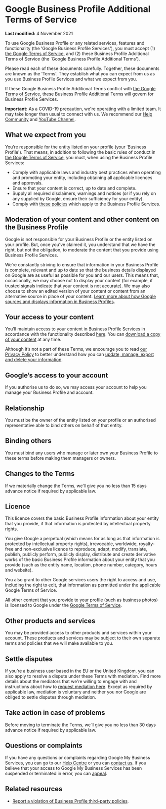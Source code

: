 Google Business Profile Additional Terms of Service
===================================================

**Last modified:** 4 November 2021

To use Google Business Profile or any related services, features and functionality (the 'Google Business Profile Services'), you must accept (1) [the Google Terms of Service](https://policies.google.com/terms), and (2) these Business Profile Additional Terms of Service (the 'Google Business Profile Additional Terms').

Please read each of these documents carefully. Together, these documents are known as the 'Terms'. They establish what you can expect from us as you use Business Profile Services and what we expect from you.

If these Google Business Profile Additional Terms conflict with [the Google Terms of Service](https://policies.google.com/terms), these Business Profile Additional Terms will govern for Business Profile Services.

**Important:** As a COVID-19 precaution, we're operating with a limited team. It may take longer than usual to connect with us. We recommend our [Help Community](https://support.google.com/business/community) and [YouTube Channel](https://www.youtube.com/c/GoogleMyBusinessHelp/featured).

What we expect from you
-----------------------

You’re responsible for the entity listed on your profile (your 'Business Profile'). That means, in addition to following the basic rules of conduct in [the Google Terms of Service](https://policies.google.com/terms), you must, when using the Business Profile Services:

*   Comply with applicable laws and industry best practices when operating and promoting your entity, including obtaining all applicable licences and approvals.
*   Ensure that your content is correct, up to date and complete.
*   Supply all required disclaimers, warnings and notices (or if you rely on any supplied by Google, ensure their sufficiency for your entity).
*   Comply with [these policies](https://support.google.com/business/answer/7667250) which apply to the Business Profile Services.

Moderation of your content and other content on the Business Profile
--------------------------------------------------------------------

Google is not responsible for your Business Profile or the entity listed on your profile. But, once you’ve claimed it, you understand that we have the right, but not the obligation, to moderate the content that you provide using Business Profile Services.

We’re constantly striving to ensure that information in your Business Profile is complete, relevant and up to date so that the business details displayed on Google are as useful as possible for you and our users. This means that, occasionally, we may choose not to display your content (for example, if trusted signals indicate that your content is not accurate). We may also choose to show an edited version of your content or content from an alternative source in place of your content. [Learn more about how Google sources and displays information in Business Profiles](https://support.google.com/business/answer/2721884).

Your access to your content
---------------------------

You’ll maintain access to your content in Business Profile Services in accordance with the functionality described [here](https://support.google.com/business/answer/3038063). You can [download a copy of your content](https://support.google.com/accounts/answer/3024190) at any time.

Although it’s not a part of these Terms, we encourage you to read [our Privacy Policy](https://policies.google.com/privacy) to better understand how you can [update, manage, export and delete your information](https://myaccount.google.com/).

Google’s access to your account
-------------------------------

If you authorise us to do so, we may access your account to help you manage your Business Profile and account.

Relationship
------------

You must be the owner of the entity listed on your profile or an authorised representative able to bind others on behalf of that entity.

Binding others
--------------

You must bind any users who manage or later own your Business Profile to these terms before making them managers or owners.

Changes to the Terms
--------------------

If we materially change the Terms, we’ll give you no less than 15 days advance notice if required by applicable law.

Licence
-------

This licence covers the basic Business Profile information about your entity that you provide, if that information is protected by intellectual property rights.

You give Google a perpetual (which means for as long as that information is protected by intellectual property rights), irrevocable, worldwide, royalty-free and non-exclusive licence to reproduce, adapt, modify, translate, publish, publicly perform, publicly display, distribute and create derivative works of the basic Business Profile information about your entity that you provide (such as the entity name, location, phone number, category, hours and website).

You also grant to other Google services users the right to access and use, including the right to edit, that information as permitted under the applicable Google Terms of Service.

All other content that you provide to your profile (such as business photos) is licensed to Google under the [Google Terms of Service](https://policies.google.com/terms).

Other products and services
---------------------------

You may be provided access to other products and services within your account. These products and services may be subject to their own separate terms and policies that we will make available to you.

Settle disputes
---------------

If you’re a business user based in the EU or the United Kingdom, you can also apply to resolve a dispute under these Terms with mediation. Find more details about the mediators that we're willing to engage with and instructions about how to [request mediation here](http://g.co/help/mediation). Except as required by applicable law, mediation is voluntary and neither you nor Google are obliged to settle disputes through mediation.

Take action in case of problems
-------------------------------

Before moving to terminate the Terms, we’ll give you no less than 30 days advance notice if required by applicable law.

Questions or complaints
-----------------------

If you have any questions or complaints regarding Google My Business Services, you can go to our [Help Centre](https://support.google.com/business/) or you can [contact us](https://support.google.com/business/gethelp). If you believe that your access to Google My Business Services has been suspended or terminated in error, you can [appeal](https://support.google.com/business/answer/4569145).

Related resources
-----------------

*   [Report a violation of Business Profile third-party policies](https://support.google.com/business/contact/gmb_3p_complaints).
